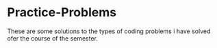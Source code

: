 # Practice-Problems
These are some solutions to the types of coding problems i have solved ofer the course of the semester.
